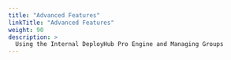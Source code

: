 ```yaml
---
title: "Advanced Features"
linkTitle: "Advanced Features"
weight: 90
description: >
  Using the Internal DeployHub Pro Engine and Managing Groups
---
```

